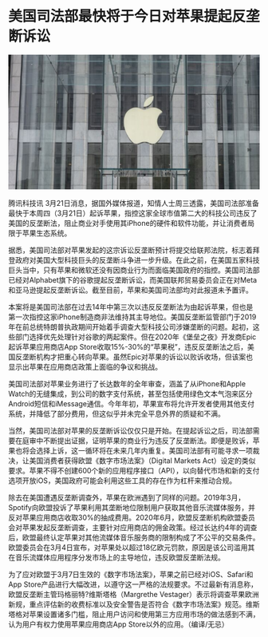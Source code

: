 # 美国司法部最快将于今日对苹果提起反垄断诉讼

![8ee3bc88d9046f30cd66f23a99b0afd1.jpg](https://raw.githubusercontent.com/qqhsx/qqnews_image/main/2024/03/21/美国司法部最快将于今日对苹果提起反垄断诉讼/8ee3bc88d9046f30cd66f23a99b0afd1.jpg)

腾讯科技讯
3月21日消息，据国外媒体报道，知情人士周三透露，美国司法部准备最快于本周四（3月21日）起诉苹果，指控这家全球市值第二大的科技公司违反了美国的反垄断法，阻止商业对手使用其iPhone的硬件和软件功能，并让消费者局限于苹果生态系统。

据悉，美国司法部对苹果发起的这宗诉讼反垄断预计将提交给联邦法院，标志着拜登政府对美国大型科技巨头的反垄断斗争进一步升级。在此之前，在美国五家科技巨头当中，只有苹果和微软还没有因商业行为而面临美国政府的指控。美国司法部已经对Alphabet旗下的谷歌提起反垄断诉讼，而美国联邦贸易委员会正在对Meta和亚马逊提起反垄断诉讼。截至目前，苹果和美国司法部均对此报道未予置评。

本案将是美国司法部在过去14年中第三次以违反反垄断法为由起诉苹果，但也是第一次指控这家iPhone制造商非法维持其主导地位。美国反垄断监管部门于2019年在前总统特朗普执政期间开始着手调查大型科技公司涉嫌垄断的问题。起初，这些部门选择优先处理针对谷歌的两起案件。但在2020年《堡垒之夜》开发商Epic起诉苹果应用商店App
Store收取15%-30%的“苹果税”，违反反垄断法之后，美国反垄断机构才把重心转向苹果。虽然Epic对苹果的诉讼以败诉收场，但该案也显示出苹果在应用商店政策上面临的争议和挑战。

美国司法部对苹果业务进行了长达数年的全年审查，涵盖了从iPhone和Apple
Watch的无缝集成，到公司的数字支付系统，甚至包括使用绿色文本气泡来区分Android短信和iMessage通信。今年年初，苹果宣布将允许开发者使用其他支付系统，并降低了部分费用，但这似乎并未完全平息外界的质疑和不满。

当然，美国司法部对苹果的反垄断诉讼仅仅只是开始。在提起诉讼之后，司法部需要在庭审中不断提出证据，证明苹果的商业行为违反了反垄断法。即便是败诉，苹果也将会选择上诉，这一循环将在未来几年内重复。美国司法部有可能寻求一项裁决，让美国消费者获得欧盟《数字市场法案》（Digital
Markets
Act）设定的类似要求。苹果不得不创建600个新的应用程序接口（API），以向替代市场和新的支付选项开放iOS，美国政府可能会利用这些工具的存在作为杠杆来推动合规。

除去在美国遭遇反垄断调查外，苹果在欧洲遇到了同样的问题。2019年3月，Spotify向欧盟投诉了苹果利用其垄断地位限制用户获取其他音乐流媒体服务，并反对苹果应用商店收取30%的抽成费用。2020年6月，欧盟反垄断机构欧盟委员会对苹果发起反垄断调查，主要针对应用商店的佣金政策。经过长达约4年的调查后，欧盟最终认定苹果对其他流媒体音乐服务商的限制构成了不公平的交易条件。欧盟委员会在3月4日宣布，对苹果处以超过18亿欧元罚款，原因是该公司滥用其在音乐流媒体应用程序分发市场上的主导地位，违反欧盟反垄断法规。

为了应对欧盟于3月7日生效的《数字市场法案》，苹果之前已经对iOS、Safari和App
Store产品进行大幅改进，以遵守这一严格的法规要求。不过最新有消息称，欧盟反垄断主管玛格丽特?维斯塔格（Margrethe
Vestager）表示将调查苹果欧洲新规，重点评估新的收费标准以及安全警告是否符合《数字市场法案》规范。维斯塔格对苹果设置诸多门槛，阻止用户访问和使用第三方应用市场的做法感到不满，认为用户有权力使用苹果应用商店App
Store以外的应用。（编译/无忌）

